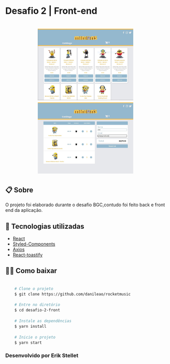 # Desafio 2 | Front-end 

<h1 align="center">
    <img src="public/tela-1.jpg" width="300">
    <img src="public/tela-2.jpg" width="300">
</h1>


## 📋 Sobre

O projeto foi elaborado durante o desafio BGC,contudo foi feito back e front end da aplicação.

## 🚀 Tecnologias utilizadas

- [React](https://pt-br.reactjs.org/)
- [Styled-Components](https://styled-components.com/)
- [Axios](https://github.com/axios/axios)
- [React-toastify](https://fkhadra.github.io/react-toastify/introduction)

## 👨‍💻 Como baixar

```bash

    # Clone o projeto
    $ git clone https://github.com/danileao/rocketmusic

    # Entre no diretório
    $ cd desafio-2-front

    # Instale as dependências
    $ yarn install

    # Inicie o projeto
    $ yarn start

```

### Desenvolvido por Erik Stellet

